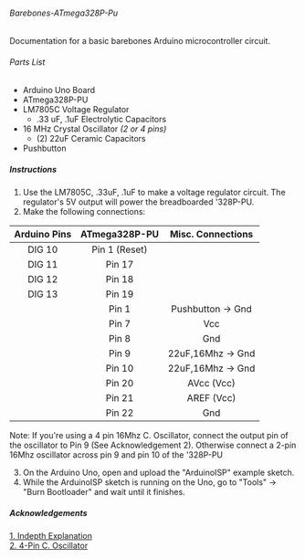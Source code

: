 ###### Barebones-ATmega328P-Pu
Documentation for a basic barebones Arduino microcontroller circuit.  

###### Parts List
- Arduino Uno Board
- ATmega328P-PU
- LM7805C Voltage Regulator 
  - .33 uF, .1uF Electrolytic Capacitors  
- 16 MHz Crystal Oscillator *(2 or 4 pins)*
  - (2) 22uF Ceramic Capacitors
- Pushbutton 

##### Instructions
1. Use the LM7805C, .33uF, .1uF to make a voltage regulator circuit. The regulator's 5V output will power the breadboarded '328P-PU.  
2. Make the following connections: 

| Arduino Pins   |  ATmega328P-PU  | Misc. Connections | 
| :------------: | :-------------: | :---------------: | 
|  DIG 10        |  Pin 1 (Reset)  | 
|  DIG 11        |  Pin 17         |
|  DIG 12        |  Pin 18         | 
|  DIG 13        |  Pin 19         |
|                |  Pin 1          | Pushbutton -> Gnd | 
|                |  Pin 7          | Vcc               |
|                |  Pin 8          | Gnd               |
|                |  Pin 9          | 22uF,16Mhz -> Gnd | 
|                |  Pin 10         | 22uF,16Mhz -> Gnd | 
|                |  Pin 20         | AVcc (Vcc)        |
|                |  Pin 21         | AREF (Vcc)        |
|                |  Pin 22         | Gnd               |

Note: If you're using a 4 pin 16Mhz C. Oscillator, connect the output pin of the oscillator to Pin 9 (See Acknowledgement 2). Otherwise connect a 2-pin 16Mhz oscillator across pin 9 and pin 10 of the '328P-PU 

3. On the Arduino Uno, open and upload the "ArduinoISP" example sketch. 
4. While the ArduinoISP sketch is running on the Uno, go to "Tools" -> "Burn Bootloader" and wait until it finishes. 

##### Acknowledgements
[1. Indepth Explanation](https://www.arduino.cc/en/Main/Standalone)  
[2. 4-Pin C. Oscillator](http://forum.arduino.cc/index.php?topic=368237.msg2538317#msg2538317)

